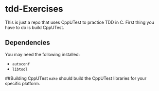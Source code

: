 # tdd-Exercises

This is just a repo that uses CppUTest to practice TDD in C. First thing you have to do is build CppUTest.

## Dependencies
You may need the following installed:
- `autoconf`
- `libtool`

##Building CppUTest
`make` should build the CppUTest libraries for your specific platform. 
